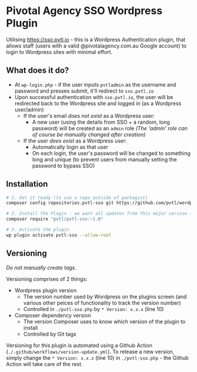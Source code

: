 # Pivotal Agency SSO Wordpress Plugin

Utilising https://sso.pvtl.io - this is a Wordpress Authentication plugin, that allows staff (users with a valid @pivotalagency.com.au Google account) to login to Wordpress sites with minimal effort.

## What does it do?

- At `wp-login.php` - if the user inputs `pvtladmin` as the username and password and presses submit, it'll redirect to `sso.pvtl.io`
- Upon successful authentication with `sso.pvtl.io`, the user will be redirected back to the Wordpress site and logged in (as a Wordpress user/admin)
    - If the user's email *does not exist* as a Wordpress user:
        - A new user (using the details from SSO + a random, long password) will be created as an `admin` role _(The 'admin' role can of course be manually changed after creation)_
    - If the user *does exist* as a Wordpress user:
        - Automatically login as that user
        - On each login, the user's password will be changed to something long and unique (to prevent users from manually setting the password to bypass SSO)

## Installation

```bash
# 1. Get it ready (to use a repo outside of packagist)
composer config repositories.pvtl-sso git https://github.com/pvtl/wordpress-pvtl-sso-plugin

# 2. Install the Plugin - we want all updates from this major version (while non-breaking)
composer require "pvtl/pvtl-sso:~1.0"

# 3. Activate the plugin
wp plugin activate pvtl-sso --allow-root
```

## Versioning

_Do not manually create tags_.

Versioning comprises of 2 things:

- Wordpress plugin version
    - The version number used by Wordpress on the plugins screen (and various other peices of functionality to track the version number)
    - Controlled in `./pvtl-sso.php` by `* Version: x.x.x` (line 10)
- Composer dependency version
    - The version Composer uses to know which version of the plugin to install
    - Controlled by Git tags

Versioning for this plugin is automated using a Github Action (`./.github/workflows/version-update.yml`).
To release a new version, simply change the `* Version: x.x.x` (line 10) in `./pvtl-sso.php` - the Github Action will take care of the rest.
